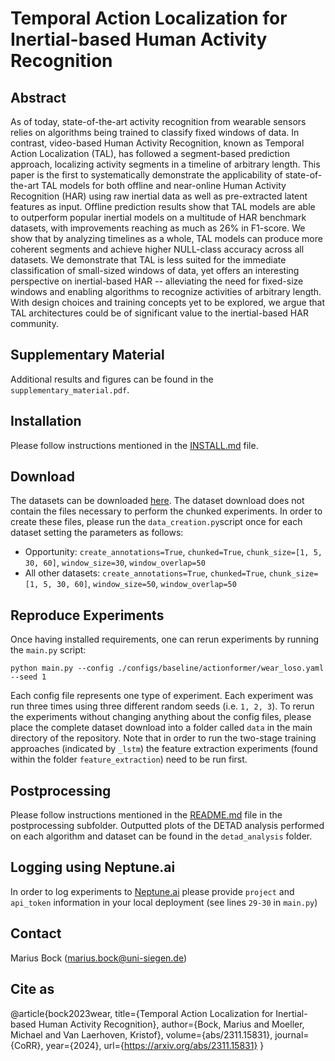 # Temporal Action Localization for Inertial-based Human Activity Recognition

## Abstract
As of today, state-of-the-art activity recognition from wearable sensors relies on algorithms being trained to classify fixed windows of data. In contrast, video-based Human Activity Recognition, known as Temporal Action Localization (TAL), has followed a segment-based prediction approach, localizing activity segments in a timeline of arbitrary length. This paper is the first to systematically demonstrate the applicability of state-of-the-art TAL models for both offline and near-online Human Activity Recognition (HAR) using raw inertial data as well as pre-extracted latent features as input.  Offline prediction results show that TAL models are able to outperform popular inertial models on a multitude of HAR benchmark datasets, with improvements reaching as much as 26\% in F1-score. We show that by analyzing timelines as a whole, TAL models can produce more coherent segments and achieve higher NULL-class accuracy across all datasets. We demonstrate that TAL is less suited for the immediate classification of small-sized windows of data, yet offers an interesting perspective on inertial-based HAR -- alleviating the need for fixed-size windows and enabling algorithms to recognize activities of arbitrary length. With design choices and training concepts yet to be explored, we argue that TAL architectures could be of significant value to the inertial-based HAR community.

## Supplementary Material
Additional results and figures can be found in the `supplementary_material.pdf`.

## Installation
Please follow instructions mentioned in the [INSTALL.md](/INSTALL.md) file.

## Download
The datasets can be downloaded [here](https://uni-siegen.sciebo.de/s/BNuj9LWBaMs5tZs). The dataset download does not contain the files necessary to perform the chunked experiments. In order to create these files, please run the `data_creation.py`script once for each dataset setting the parameters as follows:

- Opportunity: `create_annotations=True`, `chunked=True`, `chunk_size=[1, 5, 30, 60]`, `window_size=30`, `window_overlap=50`
- All other datasets: `create_annotations=True`, `chunked=True`, `chunk_size=[1, 5, 30, 60]`, `window_size=50`, `window_overlap=50`

## Reproduce Experiments
Once having installed requirements, one can rerun experiments by running the `main.py` script:

````
python main.py --config ./configs/baseline/actionformer/wear_loso.yaml --seed 1
````

Each config file represents one type of experiment. Each experiment was run three times using three different random seeds (i.e. `1, 2, 3`). To rerun the experiments without changing anything about the config files, please place the complete dataset download into a folder called `data` in the main directory of the repository. Note that in order to run the two-stage training approaches (indicated by `_lstm`) the feature extraction experiments (found within the folder `feature_extraction`) need to be run first.

## Postprocessing
Please follow instructions mentioned in the [README.md](/postprocessing/README.md) file in the postprocessing subfolder. Outputted plots of the DETAD analysis performed on each algorithm and dataset can be found in the `detad_analysis` folder.

## Logging using Neptune.ai
In order to log experiments to [Neptune.ai](https://neptune.ai) please provide `project` and `api_token` information in your local deployment (see lines `29-30` in `main.py`)

## Contact
Marius Bock (marius.bock@uni-siegen.de)

## Cite as
@article{bock2023wear,
  title={Temporal Action Localization for Inertial-based Human Activity Recognition},
  author={Bock, Marius and Moeller, Michael and Van Laerhoven, Kristof},
  volume={abs/2311.15831},
  journal={CoRR},
  year={2024},
  url={https://arxiv.org/abs/2311.15831}
}
